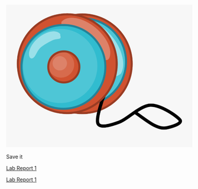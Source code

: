 
![Image](Yoyo.png)

Save it

[Lab Report 1](lab-report-1-week-2.html)

[Lab Report 1](https://bsalvania.github.io/cse15l-lab-reports/lab-report-1-week-2.html)

